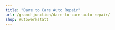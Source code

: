 ```yaml
---
title: "Dare to Care Auto Repair"
url: /grand-junction/dare-to-care-auto-repair/
shop: Autowerkstatt
---
```

